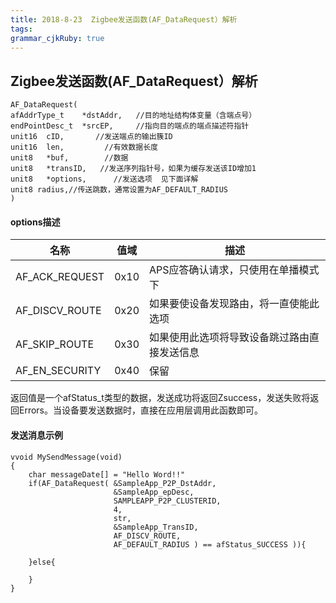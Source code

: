 ```yaml
---
title: 2018-8-23  Zigbee发送函数(AF_DataRequest）解析 
tags: 
grammar_cjkRuby: true
---
```

## Zigbee发送函数(AF_DataRequest）解析 

``` cpp?linenums
AF_DataRequest( 
afAddrType_t    *dstAddr,   //目的地址结构体变量（含端点号）
endPointDesc_t  *srcEP,     //指向目的端点的端点描述符指针
unit16  cID,       //发送端点的输出簇ID      
unit16  len,         //有效数据长度               
unit8   *buf,        //数据
unit8   *transID,   //发送序列指针号，如果为缓存发送该ID增加1    
unit8   *options,      //发送选项  见下面详解         
unit8 radius,//传送跳数，通常设置为AF_DEFAULT_RADIUS
)
```
#### options描述
|       名称     |   值域   |                      描述                    |
| ---------------| -------- | ----------------- |
| AF_ACK_REQUEST |   0x10   | APS应答确认请求，只使用在单播模式下          |
| AF_DISCV_ROUTE |   0x20   | 如果要使设备发现路由，将一直使能此选项       |
| AF_SKIP_ROUTE  |   0x30   | 如果使用此选项将导致设备跳过路由直接发送信息 |
| AF_EN_SECURITY |   0x40   |               保留                           |

返回值是一个afStatus_t类型的数据，发送成功将返回Zsuccess，发送失败将返回Errors。当设备要发送数据时，直接在应用层调用此函数即可。

#### 发送消息示例

``` cpp?linenums
vvoid MySendMessage(void)
{
    char messageDate[] = "Hello Word!!"
	if(AF_DataRequest( &SampleApp_P2P_DstAddr, 
	                   &SampleApp_epDesc,
                       SAMPLEAPP_P2P_CLUSTERID,
                       4,
                       str,
                       &SampleApp_TransID,
                       AF_DISCV_ROUTE,
                       AF_DEFAULT_RADIUS ) == afStatus_SUCCESS )){
	
	}else{
	
	}
}
```